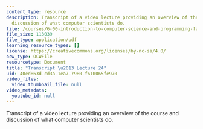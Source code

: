 ```yaml
---
content_type: resource
description: Transcript of a video lecture providing an overview of the course and
  discussion of what computer scientists do.
file: /courses/6-00-introduction-to-computer-science-and-programming-fall-2008/40ed863dcd3a1ea77980f610065fe970_6-00F08-L24.pdf
file_size: 113039
file_type: application/pdf
learning_resource_types: []
license: https://creativecommons.org/licenses/by-nc-sa/4.0/
ocw_type: OCWFile
resourcetype: Document
title: "Transcript \u2013 Lecture 24"
uid: 40ed863d-cd3a-1ea7-7980-f610065fe970
video_files:
  video_thumbnail_file: null
video_metadata:
  youtube_id: null
---
```

Transcript of a video lecture providing an overview of the course and discussion of what computer scientists do.